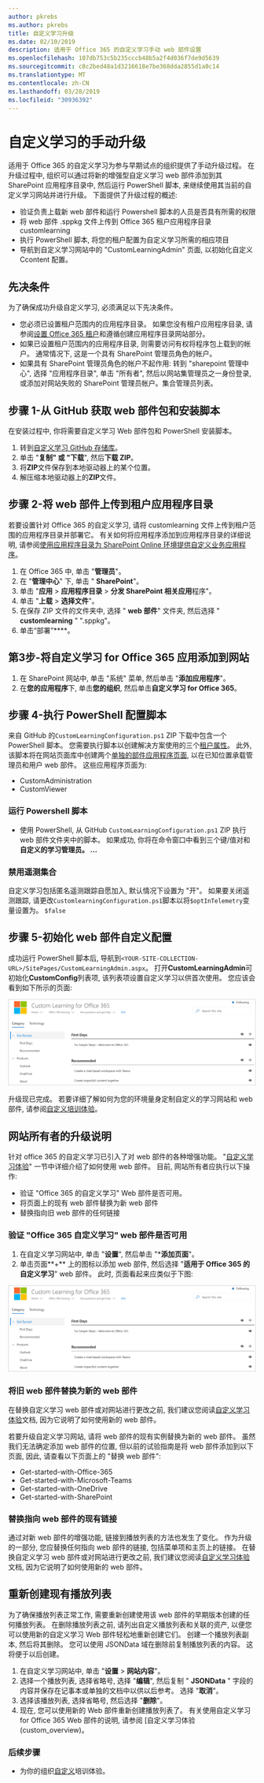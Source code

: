 ```yaml
---
author: pkrebs
ms.author: pkrebs
title: 自定义学习升级
ms.date: 02/10/2019
description: 适用于 Office 365 的自定义学习手动 web 部件设置
ms.openlocfilehash: 107db753c5b235cccb48b5a2f4d036f7de9d5639
ms.sourcegitcommit: c8c2bed48a1d3216618e7be368dda2855d1a0c14
ms.translationtype: MT
ms.contentlocale: zh-CN
ms.lasthandoff: 03/28/2019
ms.locfileid: "30936392"
---
```

# <a name="manual-upgrade-for-custom-learning"></a>自定义学习的手动升级

适用于 Office 365 的自定义学习为参与早期试点的组织提供了手动升级过程。 在升级过程中, 组织可以通过将新的增强型自定义学习 web 部件添加到其 SharePoint 应用程序目录中, 然后运行 PowerShell 脚本, 来继续使用其当前的自定义学习网站并进行升级。 下面提供了升级过程的概述: 

- 验证负责上载新 web 部件和运行 Powershell 脚本的人员是否具有所需的权限
- 将 web 部件 .sppkg 文件上传到 Office 365 租户应用程序目录 customlearning
- 执行 PowerShell 脚本, 将您的租户配置为自定义学习所需的相应项目
- 导航到自定义学习网站中的 "CustomLearningAdmin" 页面, 以初始化自定义 Ccontent 配置。

## <a name="prerequisites"></a>先决条件
为了确保成功升级自定义学习, 必须满足以下先决条件。 

- 您必须已设置租户范围内的应用程序目录。 如果您没有租户应用程序目录, 请参阅[设置 Office 365 租户](https://docs.microsoft.com/en-us/sharepoint/dev/spfx/set-up-your-developer-tenant#create-app-catalog-site)和遵循创建应用程序目录网站部分。 
- 如果已设置租户范围内的应用程序目录, 则需要访问有权将程序包上载到的帐户。 通常情况下, 这是一个具有 SharePoint 管理员角色的帐户。 
- 如果具有 SharePoint 管理员角色的帐户不起作用: 转到 "sharepoint 管理中心", 选择 "应用程序目录", 单击 "所有者", 然后以网站集管理员之一身份登录, 或添加对网站失败的 SharePoint 管理员帐户。集合管理员列表。 

## <a name="step-1---get-the-web-part-package-and-setup-script-from-github"></a>步骤 1-从 GitHub 获取 web 部件包和安装脚本
在安装过程中, 你将需要自定义学习 Web 部件包和 PowerShell 安装脚本。

1. 转到[自定义学习 GitHub 存储库](https://github.com/pnp/custom-learning-office-365)。
2. 单击 "**复制" 或 "下载**", 然后**下载 ZIP**。   
3. 将**ZIP**文件保存到本地驱动器上的某个位置。
4. 解压缩本地驱动器上的**ZIP**文件。

## <a name="step-2---upload-the-web-part-to-the-tenant-app-catalog"></a>步骤 2-将 web 部件上传到租户应用程序目录
若要设置针对 Office 365 的自定义学习, 请将 customlearning 文件上传到租户范围的应用程序目录并部署它。 有关如何将应用程序添加到应用程序目录的详细说明, 请参阅[使用应用程序目录为 SharePoint Online 环境提供自定义业务应用程序](https://docs.microsoft.com/en-us/sharepoint/use-app-catalog)。

1. 在 Office 365 中, 单击 "**管理员**"。
2. 在 "**管理中心**" 下, 单击 " **SharePoint**"。
3. 单击 "**应用** > **应用程序目录** > **分发 SharePoint 相关应用**程序"。
4. 单击 "**上载** > **选择文件**"。
5. 在保存 ZIP 文件的文件夹中, 选择 " **web 部件**" 文件夹, 然后选择 " **customlearning** " ".sppkg"。
6. 单击“部署”****。

## <a name="step-3---add-the-custom-learning-for-office-365-app-to-the-site"></a>第3步-将自定义学习 for Office 365 应用添加到网站

1. 在 SharePoint 网站中, 单击 "系统" 菜单, 然后单击 "**添加应用程序**"。 
2. 在**您的应用程序**下, 单击**您的组织**, 然后单击**自定义学习 for Office 365**。 

## <a name="step-4---execute-powershell-configuration-script"></a>步骤 4-执行 PowerShell 配置脚本
来自 GitHub 的`CustomLearningConfiguration.ps1` ZIP 下载中包含一个 PowerShell 脚本。 您需要执行脚本以创建解决方案使用的三个[租户属性](https://docs.microsoft.com/en-us/sharepoint/dev/spfx/tenant-properties)。 此外, 该脚本将在网站页面库中创建两个[单独的部件应用程序页面](https://docs.microsoft.com/en-us/sharepoint/dev/spfx/web-parts/single-part-app-pages), 以在已知位置承载管理员和用户 web 部件。 这些应用程序页面为:

- CustomAdministration
- CustomViewer

### <a name="to-run-the-powershell-script"></a>运行 Powershell 脚本
- 使用 PowerShell, 从 GitHub `CustomLearningConfiguration.ps1` ZIP 执行 web 部件文件夹中的脚本。 如果成功, 你将在命令窗口中看到三个键/值对和**自定义的学习管理员。 ...**

### <a name="disabling-telemetry-collection"></a>禁用遥测集合
自定义学习包括匿名遥测跟踪自愿加入, 默认情况下设置为 "开"。 如果要关闭遥测跟踪, 请更改`CustomlearningConfiguration.ps1`脚本以将`$optInTelemetry`变量设置为。 `$false`

## <a name="step-5---initialize-web-part-custom-configuration"></a>步骤 5-初始化 web 部件自定义配置
成功运行 PowerShell 脚本后, 导航到`<YOUR-SITE-COLLECTION-URL>/SitePages/CustomLearningAdmin.aspx`。 打开**CustomLearningAdmin**可初始化**CustomConfig**列表项, 该列表项设置自定义学习以供首次使用。 您应该会看到如下所示的页面:

![cg-adminapppage](media/cg-adminapppage.png)

升级现已完成。 若要详细了解如何为您的环境量身定制自定义的学习网站和 web 部件, 请参阅[自定义培训体验](custom_overview.md)。

## <a name="upgrade-instructions-for-site-owners"></a>网站所有者的升级说明
针对 office 365 的自定义学习已引入了对 web 部件的各种增强功能。 "[自定义学习体验](custom_overview.md)" 一节中详细介绍了如何使用 web 部件。 目前, 网站所有者应执行以下操作:  

- 验证 "Office 365 的自定义学习" Web 部件是否可用。 
- 将页面上的现有 web 部件替换为新 web 部件
- 替换指向旧 web 部件的任何链接

### <a name="verify-the-custom-learning-for-office-365-web-part-is-available"></a>验证 "Office 365 自定义学习" web 部件是否可用
1.  在自定义学习网站中, 单击 "**设置**", 然后单击 "***添加页面**"。
2.  单击页面**+** 上的图标以添加 web 部件, 然后选择 "**适用于 Office 365 的自定义学习**" web 部件。 此时, 页面看起来应类似于下图:

![cg-adminapppage](media/cg-adminapppage.png)
 
### <a name="replace-the-old-web-part-with-the-new-web-part"></a>将旧 web 部件替换为新的 web 部件
在替换自定义学习 web 部件或对网站进行更改之前, 我们建议您阅读[自定义学习体验](custom_overview.md)文档, 因为它说明了如何使用新的 web 部件。 

若要升级自定义学习网站, 请将 web 部件的现有实例替换为新的 web 部件。 虽然我们无法确定添加 web 部件的位置, 但以前的试验指南是将 web 部件添加到以下页面, 因此, 请查看以下页面上的 "替换 web 部件":

- Get-started-with-Office-365
- Get-started-with-Microsoft-Teams
- Get-started-with-OneDrive
- Get-started-with-SharePoint

### <a name="replace-existing-links-to-the-web-part"></a>替换指向 web 部件的现有链接
通过对新 web 部件的增强功能, 链接到播放列表的方法也发生了变化。 作为升级的一部分, 您应替换任何指向 web 部件的链接, 包括菜单项和主页上的链接。 在替换自定义学习 web 部件或对网站进行更改之前, 我们建议您阅读[自定义学习体验](custom_overview.md)文档, 因为它说明了如何使用新的 web 部件。 

## <a name="recreate-existing-playlists"></a>重新创建现有播放列表 
为了确保播放列表正常工作, 需要重新创建使用该 web 部件的早期版本创建的任何播放列表。 在删除播放列表之前, 请列出自定义播放列表和关联的资产, 以便您可以使用新的自定义学习 Web 部件轻松地重新创建它们。 创建一个播放列表副本, 然后将其删除。 您可以使用 JSONData 域在删除前复制播放列表的内容。 这将便于以后创建。


1. 在自定义学习网站中, 单击 "**设置** > **网站内容**"。 
2. 选择一个播放列表, 选择省略号, 选择 "**编辑**", 然后复制 " **JSONData** " 字段的内容并保存在记事本或单独的文档中以供以后参考。 选择 "**取消**"。
3. 选择该播放列表, 选择省略号, 然后选择 "**删除**"。
4. 现在, 您可以使用新的 Web 部件重新创建播放列表了。
有关使用自定义学习 for Office 365 Web 部件的说明, 请参阅 [自定义学习体验 (custom_overview)。

### <a name="next-steps"></a>后续步骤
- 为你的组织[自定义](custom_overview.md)培训体验。

